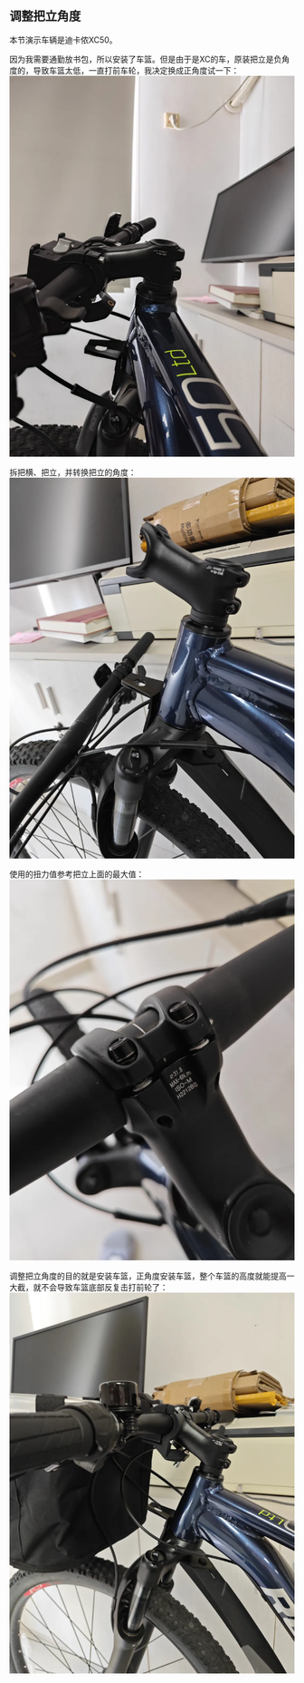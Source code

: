 ## 调整把立角度
本节演示车辆是迪卡侬XC50。

因为我需要通勤放书包，所以安装了车篮。但是由于是XC的车，原装把立是负角度的，导致车篮太低，一直打前车轮，我决定换成正角度试一下：
![负角度](../images/0-维修自行车/19-调整把立角度/负角度.webp)

拆把横、把立，并转换把立的角度：
![正角度](../images/0-维修自行车/19-调整把立角度/正角度.webp)

使用的扭力值参考把立上面的最大值：
![扭力值](../images/0-维修自行车/19-调整把立角度/扭力值.webp)

调整把立角度的目的就是安装车篮，正角度安装车篮，整个车篮的高度就能提高一大截，就不会导致车篮底部反复击打前轮了：
![安装车篮](../images/0-维修自行车/19-调整把立角度/安装车篮.webp)